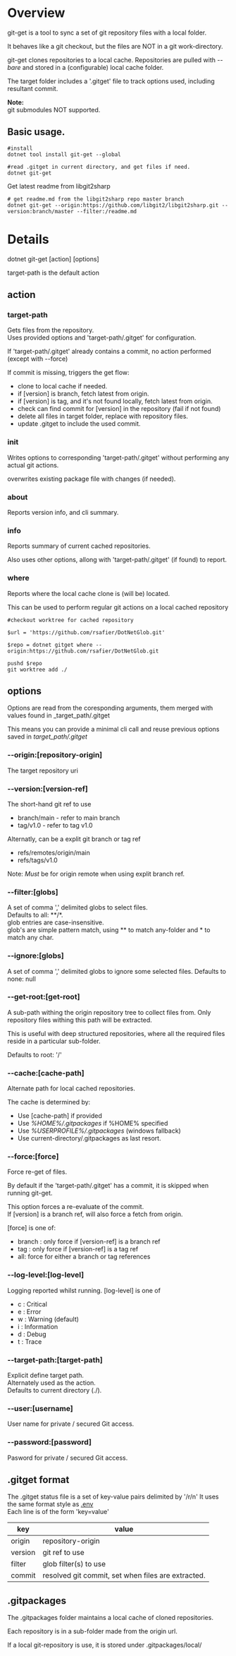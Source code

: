 ﻿# Overview

git-get is a tool to sync a set of git repository files 
with a local folder.

It behaves like a git checkout, but the files are NOT in a git work-directory.

git-get clones repositories to a local cache. 
Repositories are pulled with _--bare_ and stored in a (configurable) 
local cache folder.

The target folder includes a '.gitget' file to track options used, including resultant commit.

**Note:**  
git submodules NOT supported.


## Basic usage.

``` pwsh
#install
dotnet tool install git-get --global

#read .gitget in current directory, and get files if need.
dotnet git-get
```

Get latest readme from libgit2sharp
``` pwsh
# get readme.md from the libgit2sharp repo master branch
dotnet git-get --origin:https://github.com/libgit2/libgit2sharp.git --version:branch/master --filter:/readme.md
```

# Details

dotnet git-get [action] [options]

target-path is the default action

## action

### target-path

Gets files from the repository.  
Uses provided options and 'target-path/.gitget' for configuration.

If 'target-path/.gitget' already contains a commit,
no action performed (except with --force)

If commit is missing, triggers the get flow:

- clone to local cache if needed.
- if [version] is branch, fetch latest from origin.
- if [version] is tag, and it's not found locally, fetch latest from origin.
- check can find commit for [version] in the repository (fail if not found)
- delete all files in target folder, replace with repository files.
- update .gitget to include the used commit.

### init

Writes options to corresponding 'target-path/.gitget' 
without performing any actual git actions.

overwrites existing package file with changes (if needed).

### about

Reports version info, and cli summary.

### info

Reports summary of current cached repositories.

Also uses other options, allong with 
'target-path/.gitget' (if found) 
to report.

### where

Reports where the local cache clone is (will be) located.

This can be used to perform regular git actions on a local cached 
repository

```pwsh
#checkout worktree for cached repository

$url = 'https://github.com/rsafier/DotNetGlob.git'

$repo = dotnet gitget where --origin:https://github.com/rsafier/DotNetGlob.git

pushd $repo
git worktree add ./

```

## options

Options are read from the coresponding arguments,
them merged with values found in _target_path/.gitget

This means you can provide a minimal cli call and reuse previous options 
saved in _target_path/.gitget_

### --origin:[repository-origin]

The target repository uri

### --version:[version-ref]

The short-hand git ref to use
 - branch/main - refer to main branch
 - tag/v1.0 - refer to tag v1.0

Alternatly, can be a explit git branch or tag ref
- refs/remotes/origin/main
- refs/tags/v1.0

Note: _Must_ be for origin remote when using explit branch ref.

### --filter:[globs]
A set of comma ',' delimited globs to select files.  
Defaults to all: **/*.  
glob entries are case-insensitive.  
glob's are simple pattern match, using ** to match any-folder and * to match any char.

### --ignore:[globs]
A set of comma ',' delimited globs to ignore some selected files.
Defaults to none: null


### --get-root:[get-root]
A sub-path withing the origin repository tree to 
collect files from. Only repository files withing this path will be 
extracted. 

This is useful with deep structured repositories, where all the required files 
reside in a particular sub-folder.

Defaults to root: '/'

### --cache:[cache-path]

Alternate path for local cached repositories.

The cache is determined by:

- Use [cache-path] if provided
- Use _%HOME%/.gitpackages_ if %HOME% specified
- Use _%USERPROFILE%/.gitpackages_ (windows fallback)
- Use current-directory/.gitpackages as last resort.

### --force:[force]

Force re-get of files.

By default if the 'target-path/.gitget' has a commit, 
it is skipped when running git-get. 

This option forces a re-evaluate of the commit.   
If [version] is a branch ref, will also force a fetch from origin.

[force] is one of:

- branch : only force if [version-ref] is a branch ref
- tag : only force if [version-ref] is a tag ref
- all: force for either a branch or tag references

### --log-level:[log-level]

Logging reported whilst running.
[log-level] is one of

- c : Critical 
- e : Error
- w : Warning (default)
- i : Information
- d : Debug
- t : Trace

### --target-path:[target-path]

Explicit define target path.  
Alternately used as the action.  
Defaults to current directory (./).

### --user:[username]
User name for private / secured Git access.

### --password:[password]
Pasword for private / secured Git access.

## .gitget format

The .gitget status file is a set of key-value pairs delimited by '/r/n'
It uses the same format style as [.env](https://dotenvx.com/docs/env-file#format)  
Each line is of the form 'key=value'

|key|value|
|---|-----|
|origin| repository-origin|
|version| git ref to use|
|filter| glob filter(s) to use |
|commit| resolved git commit, set when files are extracted. |

## .gitpackages

The .gitpackages folder maintains a local cache of cloned repositories.

Each repository is in a sub-folder made from the origin url.

If a local git-repository is use, it is stored under .gitpackages/local/
